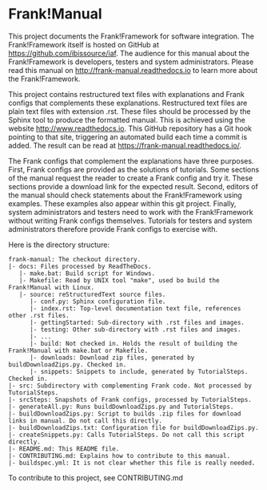# Frank!Manual

This project documents the Frank!Framework for software integration. The Frank!Framework itself is hosted on GitHub at https://github.com/ibissource/iaf. The audience for this manual about the Frank!Framework is developers, testers and system administrators. Please read this manual on http://frank-manual.readthedocs.io to learn more about the Frank!Framework.

This project contains restructured text files with explanations and Frank configs that complements these explanations. Restructured text files are plain text files with extension .rst. These files should be processed by the Sphinx tool to produce the formatted manual. This is achieved using the website http://www.readthedocs.io. This GitHub repository has a Git hook pointing to that site, triggering an automated build each time a commit is added. The result can be read at https://frank-manual.readthedocs.io/.

The Frank configs that complement the explanations have three purposes. First, Frank configs are provided as the solutions of tutorials. Some sections of the manual request the reader to create a Frank config and try it. These sections provide a download link for the expected result. Second, editors of the manual should check statements about the Frank!Framework using examples. These examples also appear within this git project. Finally, system administrators and testers need to work with the Frank!Framework without writing Frank configs themselves. Tutorials for testers and system administrators therefore provide Frank configs to exercise with.

Here is the directory structure:

    frank-manual: The checkout directory.
    |- docs: Files processed by ReadTheDocs.
       |- make.bat: Build script for Windows.
       |- Makefile: Read by UNIX tool "make", used bo build the Frank!Manual with Linux.
       |- source: reStructuredText source files.
          |- conf.py: Sphinx configuration file.
          |- index.rst: Top-level documentation text file, references other .rst files.
          |- gettingStarted: Sub-directory with .rst files and images.
          |- testing: Other sub-directory with .rst files and images.
          |- ...
          |- build: Not checked in. Holds the result of building the Frank!Manual with make.bat or Makefile.
          |- downloads: Download zip files, generated by buildDownloadZips.py. Checked in.
          |- snippets: Snippets to include, generated by TutorialSteps. Checked in.
    |- src: Subdirectory with complementing Frank code. Not processed by TutorialSteps.
    |- srcSteps: Snapshots of Frank configs, processed by TutorialSteps.
    |- generateAll.py: Runs buildDownloadZips.py and TutorialSteps.
    |- buildDownloadZips.py: Script to builds .zip files for download links in manual. Do not call this directly.
    |- buildDownloadZips.txt: Configuration file for buildDownloadZips.py.
    |- createSnippets.py: Calls TutorialSteps. Do not call this script directly.
    |- README.md: This README file.
    |- CONTRIBUTING.md: Explains how to contribute to this manual.
    |- buildspec.yml: It is not clear whether this file is really needed.

To contribute to this project, see CONTRIBUTING.md

